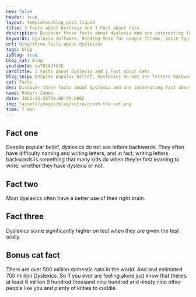 ```yaml
---
new: false
header: true
layout: templates/blog_post.liquid
title: 3 Facts about Dyslexia and 1 Fact about Cats
description: Discover three facts about dyslexia and one interesting fact about cats.
keywords: Dyslexia software, Reading Mode for Google Chrome, Voice typing for Chrome, Text to speech for Chrome, text reader, Immersive Reader, dyslexia fonts, accessibility software, dyslexia software, Helperbird for Edge, Helperbird for Firefox, Helperbird for Chrome, Opendyslexic for Chrome, OpenDyslexic
url: blog/three-facts-about-dyslexia/
tags: blog
isBlog: true
blog_cat: Blog
youtubeId: vwT8SAJfU3E
cardTitle: 3 Facts about Dyslexia and 1 Fact about Cats
blog_snip: Despite popular belief, dyslexics do not see letters backwards.
cat: Facts
des: Discover three facts about dyslexia and one interesting fact about cats.
name: Robert James
date: 2021-12-28T00:00:00.000Z
img: /assets/images/blog/extra/crash-the-cat.png
time: 7 min
---
```


## Fact one

Despite popular belief, dyslexics do not see letters backwards. They often have difficulty naming
and writing letters, and in fact, writing letters backwards is something that many kids do when
they’re first learning to write, whether they have dyslexia or not.

## Fact two

Most dyslexics often have a better use of their right brain.

## Fact three

Dyslexics score significantly higher on test when they are given the test orally.

## Bonus cat fact

There are over 500 million domestic cats in the world. And and estimated 700 million Dyslexics. So
if you ever are feeling alone just know that there’s at least 6 million 9 hundred thousand nine
hundred and ninety nine other people like you and plenty of kitties to cuddle.
